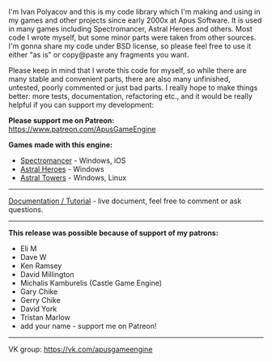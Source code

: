 I'm Ivan Polyacov and this is my code library which I'm making and using in my games and other projects since early 2000x at Apus Software. It is used in many games including Spectromancer, Astral Heroes and others. Most code I wrote myself, but some minor parts were taken from other sources. I'm gonna share my code under BSD license, so please feel free to use it either "as is" or copy@paste any fragments you want.

Please keep in mind that I wrote this code for myself, so while there are many stable and convenient parts, there are also many unfinished, untested, poorly commented or just bad parts. I really hope to make things better: more tests, documentation, refactoring etc., and it would be really helpful if you can support my development:

**Please support me on Patreon:**
https://www.patreon.com/ApusGameEngine

**Games made with this engine:**

* [Spectromancer](https://store.steampowered.com/app/22500/Spectromancer/) - Windows, iOS
* [Astral Heroes](https://store.steampowered.com/app/488910/Astral_Heroes/) - Windows
* [Astral Towers](https://store.steampowered.com/app/983450/Astral_Towers/) - Windows, Linux

---
[Documentation / Tutorial](https://docs.google.com/document/d/1sl9x3FB-qI7e8DnW6dpUHevZSU8ddfsNHwwTk5ygYUs/edit?usp=sharing) - live document, feel free to comment or ask questions.

---

**This release was possible because of support of my patrons:**
* Eli M
* Dave W
* Ken Ramsey
* David Millington
* Michalis Kamburelis (Castle Game Engine)
* Gary Chike
* Gerry Chike
* David York
* Tristan Marlow
* add your name - support me on Patreon!


---
VK group: https://vk.com/apusgameengine
